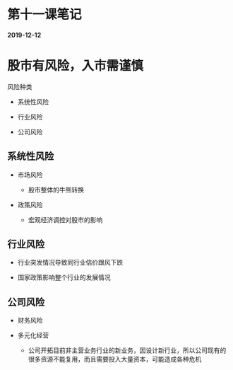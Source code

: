 # 第十一课笔记

#### 2019-12-12

# 股市有风险，入市需谨慎

风险种类

+ 系统性风险

+ 行业风险

+ 公司风险

## 系统性风险

+ 市场风险

  - 股市整体的牛熊转换

+ 政策风险

  - 宏观经济调控对股市的影响

## 行业风险

+ 行业突发情况导致同行业估价跟风下跌

+ 国家政策影响整个行业的发展情况

## 公司风险

+ 财务风险

+ 多元化经营

  - 公司开拓目前非主营业务行业的新业务，因设计新行业，所以公司现有的很多资源不能复用，而且需要投入大量资本，可能造成各种危机
